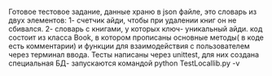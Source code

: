 Готовое тестовое задание, данные храню в json файле, это словарь из двух элементов: 1- счетчик айди, чтобы при удалении книг он не сбивался. 2- словарь с книгами, 
у которых ключ- уникальный айди. код состоит из класса Book, в котором прописаны основные методы( в коде есть комментарии) и функции для взаимодействия с пользователем
через терминал ввода.
Тесты написаны через unittest, для них создана специальная БД- запускаются командой python TestLocallib.py -v
